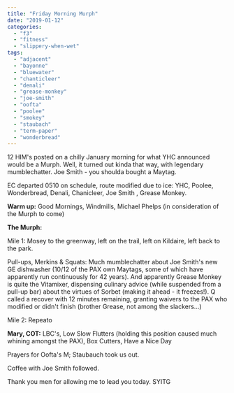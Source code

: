 ```yaml
---
title: "Friday Morning Murph"
date: "2019-01-12"
categories: 
  - "f3"
  - "fitness"
  - "slippery-when-wet"
tags: 
  - "adjacent"
  - "bayonne"
  - "bluewater"
  - "chanticleer"
  - "denali"
  - "grease-monkey"
  - "joe-smith"
  - "oofta"
  - "poolee"
  - "smokey"
  - "staubach"
  - "term-paper"
  - "wonderbread"
---
```


12 HIM's posted on a chilly January morning for what YHC announced would be a Murph. Well, it turned out kinda that way, with legendary mumblechatter. Joe Smith - you shoulda bought a Maytag.

EC departed 0510 on schedule, route modified due to ice: YHC, Poolee, Wonderbread, Denali, Chanicleer, Joe Smith , Grease Monkey.

**Warm up:** Good Mornings, Windmills, Michael Phelps (in consideration of the Murph to come)

**The Murph:**

Mile 1: Mosey to the greenway, left on the trail, left on Kildaire, left back to the park.

Pull-ups, Merkins & Squats: Much mumblechatter about Joe Smith's new GE dishwasher (10/12 of the PAX own Maytags, some of which have apparently run continuously for 42 years). And apparently Grease Monkey is quite the Vitamixer, dispensing culinary advice (while suspended from a pull-up bar) about the virtues of Sorbet (making it ahead - it freezes!). Q called a recover with 12 minutes remaining, granting waivers to the PAX who modified or didn't finish (brother Grease, not among the slackers...)

Mile 2: Repeato

**Mary, COT:** LBC's, Low Slow Flutters (holding this position caused much whining amongst the PAX), Box Cutters, Have a Nice Day

Prayers for Oofta's M; Staubauch took us out.

Coffee with Joe Smith followed.

Thank you men for allowing me to lead you today. SYITG
